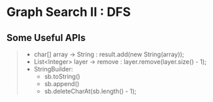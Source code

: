 # Graph Search II : DFS
## Some Useful APIs
> - char[] array -> String : result.add(new String(array));
> - List\<Integer> layer -> remove : layer.remove(layer.size() - 1);
> - StringBuilder:
>   - sb.toString()
>   - sb.append()
>   - sb.deleteCharAt(sb.length() - 1);